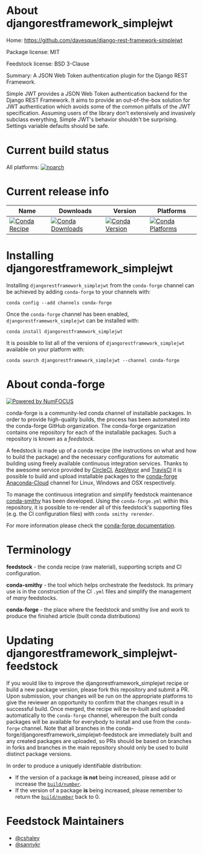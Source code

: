 <!--
# -*- mode: jinja -*-
-->

About djangorestframework_simplejwt
===================================

Home: https://github.com/davesque/django-rest-framework-simplejwt

Package license: MIT

Feedstock license: BSD 3-Clause

Summary: A JSON Web Token authentication plugin for the Django REST Framework.

Simple JWT provides a JSON Web Token authentication backend for the Django REST Framework. It aims to provide an out-of-the-box solution for JWT authentication which avoids some of the common pitfalls of the JWT specification. Assuming users of the library don't extensively and invasively subclass everything, Simple JWT's behavior shouldn't be surprising. Settings variable defaults should be safe.

Current build status
====================

All platforms:
[![noarch](https://img.shields.io/circleci/project/github/conda-forge/djangorestframework_simplejwt-feedstock/master.svg?label=noarch)](https://circleci.com/gh/conda-forge/djangorestframework_simplejwt-feedstock)

Current release info
====================

| Name | Downloads | Version | Platforms |
| --- | --- | --- | --- |
| [![Conda Recipe](https://img.shields.io/badge/recipe-djangorestframework_simplejwt-green.svg)](https://anaconda.org/conda-forge/djangorestframework_simplejwt) | [![Conda Downloads](https://img.shields.io/conda/dn/conda-forge/djangorestframework_simplejwt.svg)](https://anaconda.org/conda-forge/djangorestframework_simplejwt) | [![Conda Version](https://img.shields.io/conda/vn/conda-forge/djangorestframework_simplejwt.svg)](https://anaconda.org/conda-forge/djangorestframework_simplejwt) | [![Conda Platforms](https://img.shields.io/conda/pn/conda-forge/djangorestframework_simplejwt.svg)](https://anaconda.org/conda-forge/djangorestframework_simplejwt) |

Installing djangorestframework_simplejwt
========================================

Installing `djangorestframework_simplejwt` from the `conda-forge` channel can be achieved by adding `conda-forge` to your channels with:

```
conda config --add channels conda-forge
```

Once the `conda-forge` channel has been enabled, `djangorestframework_simplejwt` can be installed with:

```
conda install djangorestframework_simplejwt
```

It is possible to list all of the versions of `djangorestframework_simplejwt` available on your platform with:

```
conda search djangorestframework_simplejwt --channel conda-forge
```


About conda-forge
=================

[![Powered by NumFOCUS](https://img.shields.io/badge/powered%20by-NumFOCUS-orange.svg?style=flat&colorA=E1523D&colorB=007D8A)](http://numfocus.org)

conda-forge is a community-led conda channel of installable packages.
In order to provide high-quality builds, the process has been automated into the
conda-forge GitHub organization. The conda-forge organization contains one repository
for each of the installable packages. Such a repository is known as a *feedstock*.

A feedstock is made up of a conda recipe (the instructions on what and how to build
the package) and the necessary configurations for automatic building using freely
available continuous integration services. Thanks to the awesome service provided by
[CircleCI](https://circleci.com/), [AppVeyor](https://www.appveyor.com/)
and [TravisCI](https://travis-ci.org/) it is possible to build and upload installable
packages to the [conda-forge](https://anaconda.org/conda-forge)
[Anaconda-Cloud](https://anaconda.org/) channel for Linux, Windows and OSX respectively.

To manage the continuous integration and simplify feedstock maintenance
[conda-smithy](https://github.com/conda-forge/conda-smithy) has been developed.
Using the ``conda-forge.yml`` within this repository, it is possible to re-render all of
this feedstock's supporting files (e.g. the CI configuration files) with ``conda smithy rerender``.

For more information please check the [conda-forge documentation](https://conda-forge.org/docs/).

Terminology
===========

**feedstock** - the conda recipe (raw material), supporting scripts and CI configuration.

**conda-smithy** - the tool which helps orchestrate the feedstock.
                   Its primary use is in the construction of the CI ``.yml`` files
                   and simplify the management of *many* feedstocks.

**conda-forge** - the place where the feedstock and smithy live and work to
                  produce the finished article (built conda distributions)


Updating djangorestframework_simplejwt-feedstock
================================================

If you would like to improve the djangorestframework_simplejwt recipe or build a new
package version, please fork this repository and submit a PR. Upon submission,
your changes will be run on the appropriate platforms to give the reviewer an
opportunity to confirm that the changes result in a successful build. Once
merged, the recipe will be re-built and uploaded automatically to the
`conda-forge` channel, whereupon the built conda packages will be available for
everybody to install and use from the `conda-forge` channel.
Note that all branches in the conda-forge/djangorestframework_simplejwt-feedstock are
immediately built and any created packages are uploaded, so PRs should be based
on branches in forks and branches in the main repository should only be used to
build distinct package versions.

In order to produce a uniquely identifiable distribution:
 * If the version of a package **is not** being increased, please add or increase
   the [``build/number``](https://conda.io/docs/user-guide/tasks/build-packages/define-metadata.html#build-number-and-string).
 * If the version of a package **is** being increased, please remember to return
   the [``build/number``](https://conda.io/docs/user-guide/tasks/build-packages/define-metadata.html#build-number-and-string)
   back to 0.

Feedstock Maintainers
=====================

* [@cshaley](https://github.com/cshaley/)
* [@sannykr](https://github.com/sannykr/)

